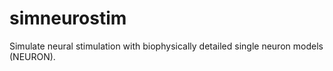 # simneurostim
Simulate neural stimulation with biophysically detailed single neuron models (NEURON).
